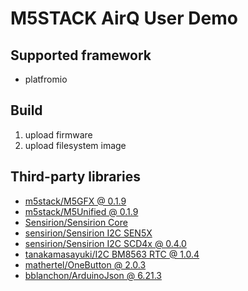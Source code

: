 # M5STACK AirQ User Demo

## Supported framework

- platfromio

## Build

1. upload firmware
2. upload filesystem image

## Third-party libraries

- [m5stack/M5GFX @ 0.1.9](https://github.com/m5stack/M5Unified/tree/0.1.9)
- [m5stack/M5Unified @ 0.1.9](https://github.com/m5stack/M5GFX/tree/0.1.9)
- [Sensirion/Sensirion Core](https://github.com/Sensirion/arduino-core/)
- [sensirion/Sensirion I2C SEN5X]()
- [sensirion/Sensirion I2C SCD4x @ 0.4.0](https://github.com/Sensirion/arduino-i2c-scd4x/tree/0.4.0)
- [tanakamasayuki/I2C BM8563 RTC @ 1.0.4](https://github.com/tanakamasayuki/I2C_BM8563/tree/1.0.4)
- [mathertel/OneButton @ 2.0.3](https://github.com/mathertel/OneButton/tree/2.0.3)
- [bblanchon/ArduinoJson @ 6.21.3](https://github.com/bblanchon/ArduinoJson/tree/v6.21.3)
